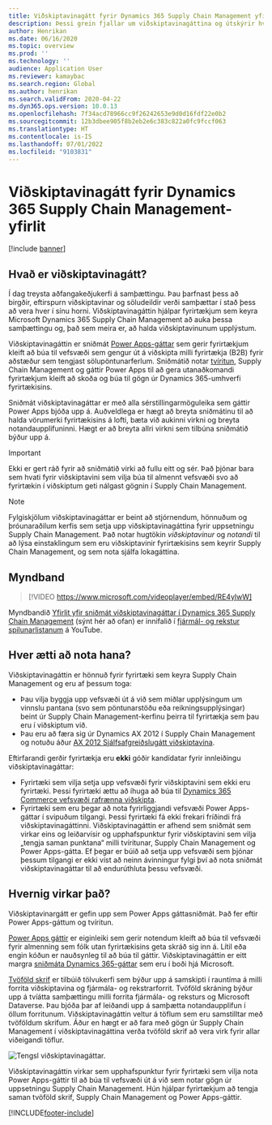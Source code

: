 ```yaml
---
title: Viðskiptavinagátt fyrir Dynamics 365 Supply Chain Management yfirlit (inniheldur myndskeið)
description: Þessi grein fjallar um viðskiptavinagáttina og útskýrir hver ætti að nota hana og hvernig hún virkar.
author: Henrikan
ms.date: 06/16/2020
ms.topic: overview
ms.prod: ''
ms.technology: ''
audience: Application User
ms.reviewer: kamaybac
ms.search.region: Global
ms.author: henrikan
ms.search.validFrom: 2020-04-22
ms.dyn365.ops.version: 10.0.13
ms.openlocfilehash: 7f34acd78966cc9f26242653e9d0d16fdf22e0b2
ms.sourcegitcommit: 12b3dbee905f8b2eb2e6c383c822a0fc9fccf063
ms.translationtype: HT
ms.contentlocale: is-IS
ms.lasthandoff: 07/01/2022
ms.locfileid: "9103831"
---
```

# <a name="customer-portal-for-dynamics-365-supply-chain-management-overview"></a>Viðskiptavinagátt fyrir Dynamics 365 Supply Chain Management-yfirlit

[!include [banner](../includes/banner.md)]


## <a name="what-is-the-customer-portal"></a>Hvað er viðskiptavinagátt?

Í dag treysta aðfangakeðjukerfi á samþættingu. Þau þarfnast þess að birgðir, eftirspurn viðskiptavinar og söludeildir verði samþættar í stað þess að vera hver í sínu horni. Viðskiptavinagáttin hjálpar fyrirtækjum sem keyra Microsoft Dynamics 365 Supply Chain Management að auka þessa samþættingu og, það sem meira er, að halda viðskiptavinunum upplýstum.

Viðskiptavinagáttin er sniðmát [Power Apps-gáttar](/powerapps/maker/portals/overview) sem gerir fyrirtækjum kleift að búa til vefsvæði sem gengur út á viðskipta milli fyrirtækja (B2B) fyrir aðstæður sem tengjast sölupöntunarferlum. Sniðmátið notar [tvíritun](../../fin-ops-core/dev-itpro/data-entities/dual-write/dual-write-home-page.md), Supply Chain Management og gáttir Power Apps til að gera utanaðkomandi fyrirtækjum kleift að skoða og búa til gögn úr Dynamics 365-umhverfi fyrirtækisins.

Sniðmát viðskiptavinagáttar er með alla sérstillingarmöguleika sem gáttir Power Apps bjóða upp á. Auðveldlega er hægt að breyta sniðmátinu til að halda vörumerki fyrirtækisins á lofti, bæta við aukinni virkni og breyta notandaupplifuninni. Hægt er að breyta allri virkni sem tilbúna sniðmátið býður upp á.

> [!IMPORTANT]
> Ekki er gert ráð fyrir að sniðmátið virki að fullu eitt og sér. Það þjónar bara sem hvati fyrir viðskiptavini sem vilja búa til almennt vefsvæði svo að fyrirtækin í viðskiptum geti nálgast gögnin í Supply Chain Management.

> [!NOTE]
> Fylgiskjölum viðskiptavinagáttar er beint að stjórnendum, hönnuðum og þróunaraðilum kerfis sem setja upp viðskiptavinagáttina fyrir uppsetningu Supply Chain Management. Það notar hugtökin _viðskiptavinur_ og _notandi_ til að lýsa einstaklingum sem eru viðskiptavinir fyrirtækisins sem keyrir Supply Chain Management, og sem nota sjálfa lokagáttina.

## <a name="video"></a>Myndband

> [!VIDEO https://www.microsoft.com/videoplayer/embed/RE4ylwW]

Myndbandið [Yfirlit yfir sniðmát viðskiptavinagáttar í Dynamics 365 Supply Chain Management](https://youtu.be/nPrqoLuHfV8) (sýnt hér að ofan) er innifalið í [fjármál- og rekstur spilunarlistanum](https://www.youtube.com/playlist?list=PLcakwueIHoT_SYfIaPGoOhloFoCXiUSyW) á YouTube.

## <a name="who-should-use-it"></a>Hver ætti að nota hana?

Viðskiptavinagáttin er hönnuð fyrir fyrirtæki sem keyra Supply Chain Management og eru af þessum toga:

- Þau vilja byggja upp vefsvæði út á við sem miðlar upplýsingum um vinnslu pantana (svo sem pöntunarstöðu eða reikningsupplýsingar) beint úr Supply Chain Management-kerfinu þeirra til fyrirtækja sem þau eru í viðskiptum við.
- Þau eru að færa sig úr Dynamics AX 2012 í Supply Chain Management og notuðu áður [AX 2012 Sjálfsafgreiðslugátt viðskiptavina](/dynamicsax-2012/appuser-itpro/about-the-customer-self-service-portal).

Eftirfarandi gerðir fyrirtækja eru **ekki** góðir kandídatar fyrir innleiðingu viðskiptavinagáttar:

- Fyrirtæki sem vilja setja upp vefsvæði fyrir viðskiptavini sem ekki eru fyrirtæki. Þessi fyrirtæki ættu að íhuga að búa til [Dynamics 365 Commerce vefsvæði rafrænna viðskipta](../../commerce/create-ecommerce-site.md).
- Fyrirtæki sem eru þegar að nota fyrirliggjandi vefsvæði Power Apps-gáttar í svipuðum tilgangi. Þessi fyrirtæki fá ekki frekari fríðindi frá viðskiptavinagáttinni. Viðskiptavinagáttin er afhend sem sniðmát sem virkar eins og leiðarvísir og upphafspunktur fyrir viðskiptavini sem vilja „tengja saman punktana“ milli tvíritunar, Supply Chain Management og Power Apps-gátta. Ef þegar er búið að setja upp vefsvæði sem þjónar þessum tilgangi er ekki víst að neinn ávinningur fylgi því að nota sniðmát viðskiptavinagáttar til að endurúthluta þessu vefsvæði.

## <a name="how-does-it-work"></a>Hvernig virkar það?

Viðskiptavinargátt er gefin upp sem Power Apps gáttasniðmát. Það fer eftir Power Apps-gáttum og tvíritun.

[Power Apps gáttir](/powerapps/maker/portals/overview) er eiginleiki sem gerir notendum kleift að búa til vefsvæði fyrir almenning sem fólk utan fyrirtækisins geta skráð sig inn á. Lítil eða engin kóðun er nauðsynleg til að búa til gáttir. Viðskiptavinagáttin er eitt margra [sniðmáta Dynamics 365-gáttar](/powerapps/maker/portals/portal-templates#environment-with-model-driven-apps-in-dynamics-365) sem eru í boði hjá Microsoft.

[Tvöföld skrif](/powerapps/maker/portals/overview) er tilbúið tölvukerfi sem býður upp á samskipti í rauntíma á milli forrita viðskiptavina og fjármála- og rekstrarforrit. Tvöföld skráning býður upp á tvíátta samþættingu milli forrita fjármála- og reksturs og Microsoft Dataverse. Þau bjóða þar af leiðandi upp á samþætta notandaupplifun í öllum forritunum. Viðskiptavinagáttin veltur á töflum sem eru samstilltar með tvöföldum skrifum. Áður en hægt er að fara með gögn úr Supply Chain Management í viðskiptavinagáttina verða tvöföld skrif að vera virk fyrir allar viðeigandi töflur.

![Tengsl viðskiptavinagáttar.](media/customer-portal-elements.png "Tengsl viðskiptavinagáttar")

Viðskiptavinagáttin virkar sem upphafspunktur fyrir fyrirtæki sem vilja nota Power Apps-gáttir til að búa til vefsvæði út á við sem notar gögn úr uppsetningu Supply Chain Management. Hún hjálpar fyrirtækjum að tengja saman tvöföld skrif, Supply Chain Management og Power Apps-gáttir.


[!INCLUDE[footer-include](../../includes/footer-banner.md)]
